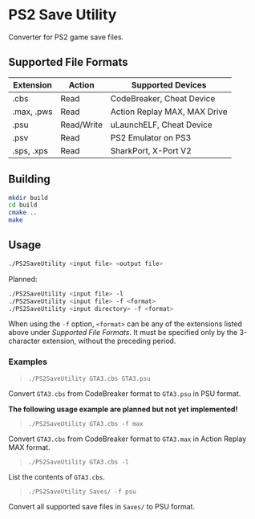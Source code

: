 # PS2 Save Utility

Converter for PS2 game save files.

## Supported File Formats

Extension|Action|Supported Devices
---|---|---
.cbs|Read|CodeBreaker, Cheat Device
.max, .pws|Read|Action Replay MAX, MAX Drive
.psu|Read/Write|uLaunchELF, Cheat Device
.psv|Read|PS2 Emulator on PS3
.sps, .xps|Read|SharkPort, X-Port V2

## Building

```bash
mkdir build
cd build
cmake ..
make
```

## Usage

```bash
./PS2SaveUtility <input file> <output file>
```

Planned:

```bash
./PS2SaveUtility <input file> -l
./PS2SaveUtility <input file> -f <format>
./PS2SaveUtility <input directory> -f <format>
```

When using the `-f` option, `<format>` can be any of the extensions listed above
under *Supported File Formats*. It must be specified only by the 3-character
extension, without the preceding period.

### Examples

>`./PS2SaveUtility GTA3.cbs GTA3.psu`

Convert `GTA3.cbs` from CodeBreaker format to `GTA3.psu` in PSU format.

**The following usage example are planned but not yet implemented!**

>`./PS2SaveUtility GTA3.cbs -f max`

Convert `GTA3.cbs` from CodeBreaker format to `GTA3.max` in Action Replay MAX
format.

>`./PS2SaveUtility GTA3.cbs -l`

List the contents of `GTA3.cbs`.

>`./PS2SaveUtility Saves/ -f psu`

Convert all supported save files in `Saves/` to PSU format.